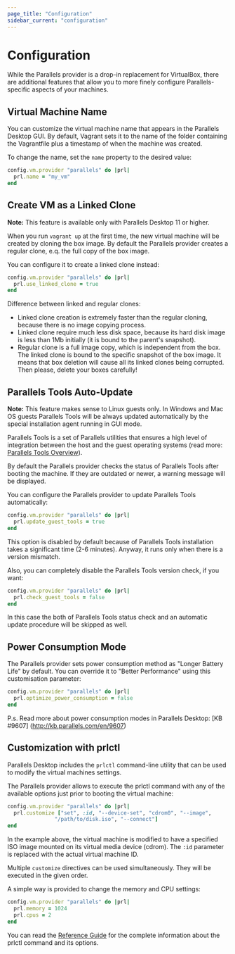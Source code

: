 ```yaml
---
page_title: "Configuration"
sidebar_current: "configuration"
---
```


# Configuration

While the Parallels provider is a drop-in replacement for VirtualBox, there are
additional features that allow you to more finely configure Parallels-specific 
aspects of your machines.

## Virtual Machine Name

You can customize the virtual machine name that appears in the Parallels Desktop
GUI. By default, Vagrant sets it to the name of the folder containing the
Vagrantfile plus a timestamp of when the machine was created.

To change the name, set the `name` property to the desired value:

```ruby
config.vm.provider "parallels" do |prl|
  prl.name = "my_vm"
end
```

## Create VM as a Linked Clone
<div class="alert alert-info">
	<p>
        <strong>Note:</strong> This feature is available only with Parallels
        Desktop 11 or higher.
	</p>
</div>

When you run `vagrant up` at the first time, the new virtual machine
will be created by cloning the box image. By default the Parallels provider 
creates a regular clone, e.q. the full copy of the box image.

You can configure it to create a linked clone instead:

```ruby
config.vm.provider "parallels" do |prl|
  prl.use_linked_clone = true
end
```

Difference between linked and regular clones:

- Linked clone creation is extremely faster than the regular cloning, because 
there is no image copying process.
- Linked clone require much less disk space, because its hard disk image is less 
than 1Mb initially (it is bound to the parent's snapshot).
- Regular clone is a full image copy, which is independent from the box. 
The linked clone is bound to the specific snapshot of the box image. It means 
that box deletion will cause all its linked clones being corrupted. Then please,
delete your boxes carefully!

## Parallels Tools Auto-Update
<div class="alert alert-info">
	<p>
        <strong>Note:</strong> This feature makes sense to Linux guests only.
        In Windows and Mac OS guests Parallels Tools will be always updated
        automatically by the special installation agent running in GUI mode.
	</p>
</div>

Parallels Tools is a set of Parallels utilities that ensures a high level of
integration between the host and the guest operating systems (read more:
[Parallels Tools Overview](http://download.parallels.com/desktop/v9/ga/docs/en_US/Parallels%20Desktop%20User's%20Guide/32789.htm)).

By default the Parallels provider checks the status of Parallels Tools after
booting the machine. If they are outdated or newer, a warning message will be
displayed.

You can configure the Parallels provider to update Parallels Tools
automatically:

```ruby
config.vm.provider "parallels" do |prl|
  prl.update_guest_tools = true
end
```

This option is disabled by default because of Parallels Tools installation
takes a significant time (2-6 minutes). Anyway, it runs only when there is a
version mismatch.

Also, you can completely disable the Parallels Tools version check, if you want:

```ruby
config.vm.provider "parallels" do |prl|
  prl.check_guest_tools = false
end
```

In this case the both of Parallels Tools status check and an automatic update
procedure will be skipped as well.

## Power Consumption Mode
The Parallels provider sets power consumption method as "Longer Battery 
Life" by default. You can override it to "Better Performance" using this 
customisation parameter:

```ruby
config.vm.provider "parallels" do |prl| 
  prl.optimize_power_consumption = false
end
```

P.s. Read more about power consumption modes in Parallels Desktop: [KB #9607]
(http://kb.parallels.com/en/9607)

## Customization with prlctl

Parallels Desktop includes the `prlctl` command-line utility that can be used to
modify the virtual machines settings.


The Parallels provider allows to execute the prlctl command with any of the
available options just prior to booting the virtual machine:

```ruby
config.vm.provider "parallels" do |prl|
  prl.customize ["set", :id, "--device-set", "cdrom0", "--image",
               "/path/to/disk.iso", "--connect"]
end
```

In the example above, the virtual machine is modified to have a specified ISO
image mounted on its virtual media device (cdrom). The `:id` parameter is
replaced with the actual virtual machine ID.

Multiple `customize` directives can be used simultaneously. They will be
executed in the given order.

A simple way is provided to change the memory and CPU settings:

```ruby
config.vm.provider "parallels" do |prl|
  prl.memory = 1024
  prl.cpus = 2
end
```


You can read the [Reference Guide](http://download.parallels.com/desktop/v9/ga/docs/en_US/Parallels%20Command%20Line%20Reference%20Guide.pdf)
for the complete information about the prlctl command and its options.